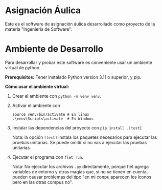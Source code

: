 # Asignación Áulica

Este es el software de asignación áulica desarrollado como proyecto de la
materia "Ingeniería de Software".

# Ambiente de Desarrollo

Para desarrollar y probar este software es conveniente usar un ambiente virtual
de python.

**Prerequisitos:** Tener instalado Python version 3.11 o superior, y pip.

**Cómo usar el ambiente virtual:**

1. Crear el ambiente con `python -m venv venv`.
2. Activar el ambiente con
   
   ```
   source venv/bin/activate # En linux
   .\venv\Scripts\activate  # En Windows
   ```

3. Instalar las dependencias del proyecto con `pip install .[test]`

   Nota: la opción `[test]` instala los paquetes necesarios para ejecutar las
   pruebas unitarias. Se puede omitir si no vas a ejecutar las pruebas
   unitarias.

4. Ejecutar el programa con `flet run`.

   Nota: No ejecutar los archivos `.py` directamente, porque flet agrega
   variables de entorno y otras magias que, si no se tienen en cuenta, pueden
   causar problemas del tipo "en mi conpu aparecen los íconos pero  en las otras
   compus no".
